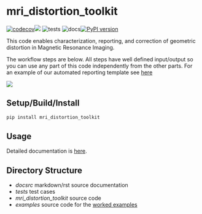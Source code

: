 # mri_distortion_toolkit  
[![codecov](https://codecov.io/gh/Image-X-Institute/mri_distortion_toolkit/graph/badge.svg?token=3MCT7S6KVK)](https://codecov.io/gh/Image-X-Institute/mri_distortion_toolkit)![](docsrc/__resources/interrogate.svg)  ![tests](https://github.com/ACRF-Image-X-Institute/MRI_DistortionQA/actions/workflows/run_tests.yml/badge.svg) ![docs](https://github.com/ACRF-Image-X-Institute/MRI_DistortionQA/actions/workflows/build_docs.yml/badge.svg)[![PyPI version](https://badge.fury.io/py/mri_distortion_toolkit.svg)](https://badge.fury.io/py/mri_distortion_toolkit)

This code enables characterization, reporting, and correction of geometric distortion in Magnetic Resonance Imaging.

The workflow steps are below. All steps have well defined input/output so you can use any part of this code independently from the other parts. For an example of our automated reporting template see [here](https://image-x-institute.github.io/mri_distortion_toolkit/_static/MR_QA_report_20_05_2022.html)

![](docsrc/__resources/Brendan_Phantom.png)



## Setup/Build/Install

```bash
pip install mri_distortion_toolkit
```

## Usage

Detailed documentation is [here](https://image-x-institute.github.io/mri_distortion_toolkit/). 

## Directory Structure

- *docsrc* markdown/rst source documentation
- *tests* test cases
- *mri_distortion_toolkit* source code 
- *examples* source code for the [worked examples](https://image-x-institute.github.io/mri_distortion_toolkit/examples.html)
